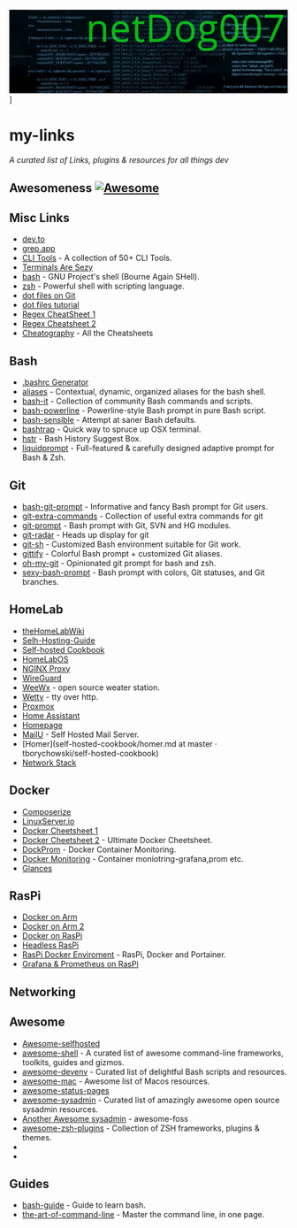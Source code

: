 ![Logo](https://github.com/Netdog007/my-links/blob/c09adc20ac4eb010e908c0051798dddab3979bde/You%20can%20do%20it%20Tumblr%20Banner%20-%20Made%20with%20PosterMyWall-2.jpg)]

# my-links

*A curated list of Links, plugins & resources for all things dev*

## Awesomeness  [![Awesome](https://cdn.rawgit.com/sindresorhus/awesome/d7305f38d29fed78fa85652e3a63e154dd8e8829/media/badge.svg)](https://github.com/sindresorhus/awesome)

## Misc Links
* [dev.to](https://dev.to)
* [grep.app](https://grep.app)
* [CLI Tools](https://dev.to/lissy93/cli-tools-you-cant-live-without-57f6) - A collection of 50+ CLI Tools.
* [Terminals Are Sezy](https://github.com/k4m4/terminals-are-sexy/blob/master/readme.md)
* [bash](https://www.gnu.org/software/bash/) - GNU Project's shell (Bourne Again SHell).
* [zsh](https://www.zsh.org/) - Powerful shell with scripting language.
* [dot files on Git](https://dotfiles.github.io)
* [dot files tutorial](https://github.com/Lissy93/dotfiles)
* [Regex CheatSheet 1](https://cheatography.com/davechild/cheat-sheets/regular-expressions/)
* [Regex Cheatsheet 2](https://www.petefreitag.com/cheatsheets/regex/)
* [Cheatography](https://cheatography.com) - All the Cheatsheets

## Bash

* [.bashrc Generator](https://bashrcgenerator.com)
* [aliases](https://github.com/sebglazebrook/aliases) - Contextual, dynamic, organized aliases for the bash shell.
* [bash-it](https://github.com/Bash-it/bash-it) - Collection of community Bash commands and scripts.
* [bash-powerline](https://github.com/riobard/bash-powerline) - Powerline-style Bash prompt in pure Bash script.
* [bash-sensible](https://github.com/mrzool/bash-sensible) - Attempt at saner Bash defaults.
* [bashtrap](https://github.com/barryclark/bashstrap) - Quick way to spruce up OSX terminal.
* [hstr](https://github.com/dvorka/hstr) - Bash History Suggest Box.
* [liquidprompt](https://github.com/nojhan/liquidprompt) - Full-featured & carefully designed adaptive prompt for Bash & Zsh.

## Git

* [bash-git-prompt](https://github.com/magicmonty/bash-git-prompt) - Informative and fancy Bash prompt for Git users.
* [git-extra-commands](https://github.com/unixorn/git-extra-commands) - Collection of useful extra commands for git
* [git-prompt](https://github.com/lvv/git-prompt) - Bash prompt with Git, SVN and HG modules.
* [git-radar](https://github.com/michaeldfallen/git-radar) - Heads up display for git
* [git-sh](https://github.com/rtomayko/git-sh) - Customized Bash environment suitable for Git work.
* [gittify](https://github.com/momeni/gittify) - Colorful Bash prompt + customized Git aliases.
* [oh-my-git](https://github.com/arialdomartini/oh-my-git) - Opinionated git prompt for bash and zsh.
* [sexy-bash-prompt](https://github.com/twolfson/sexy-bash-prompt) - Bash prompt with colors, Git statuses, and Git branches.

## HomeLab

* [theHomeLabWiki](https://thehomelab.wiki)
* [Selh-Hosting-Guide](https://github.com/mikeroyal/Self-Hosting-Guide)
* [Self-hosted Cookbook](https://github.com/tborychowski/self-hosted-cookbook)
* [HomeLabOS](https://homelabos.com/docs/#available-software)
* [NGINX Proxy](https://github.com/NginxProxyManager/nginx-proxy-manager)
* [WireGuard](https://github.com/docker/awesome-compose/tree/master/wireguard)
* [WeeWx](https://weewx.com) - open source weater station.
* [Wetty](https://github.com/butlerx/wetty) - tty over http.
* [Proxmox](https://www.proxmox.com/en/)
* [Home Assistant](https://www.awesome-ha.com/)
* [Homepage](https://gethomepage.dev/en/installation/)
* [MailU](https://mailu.io/) - Self Hosted Mail Server.
* [Homer](self-hosted-cookbook/homer.md at master · tborychowski/self-hosted-cookbook)
* [Network Stack](https://github.com/roachfire/roachlab/tree/main/networking)

## Docker

* [Composerize](https://www.composerize.com)
* [LinuxServer.io](https://linuxserver.io)
* [Docker Cheetsheet 1](https://github.com/wsargent/docker-cheat-sheet)
* [Docker Cheetsheet 2](https://github.com/eon01/DockerCheatSheet) - Ultimate Docker Cheetsheet.
* [DockProm](https://github.com/stefanprodan/dockprom) - Docker Container Monitoring.
* [Docker Monitoring](https://github.com/uschtwill/docker_monitoring_logging_alerting) - Container moniotring-grafana,prom etc.
* [Glances](https://nicolargo.github.io/glances/)

## RasPi

* [Docker on Arm](https://blog.hypriot.com/getting-started-with-docker-on-your-arm-device/)
* [Docker on Arm 2](https://github.com/umiddelb/armhf/wiki/Installing,-running,-using-docker-on-armhf-%28ARMv7%29-devices)
* [Docker on RasPi](https://github.com/umiddelb/armhf/wiki/Get-Docker-up-and-running-on-the-RaspberryPi-%28ARMv6%29-in-three-steps)
* [Headless RasPi](https://www.tomshardware.com/reviews/raspberry-pi-headless-setup-how-to,6028.html)
* [RasPi Docker Enviroment](https://peppe8o.com/setup-a-docker-environment-with-raspberry-pi-os-lite-and-portainer/) - RasPi, Docker and Portainer.
* [Grafana & Prometheus on RasPi](https://ducko.uk/installing-grafana-prometheus-via-docker-to-monitor-raspberry-pi-metrics/)

## Networking

## Awesome

* [Awesome-selfhosted](https://github.com/awesome-selfhosted/awesome-selfhosted)
* [awesome-shell](https://github.com/alebcay/awesome-shell) - A curated list of awesome command-line frameworks, toolkits, guides and gizmos.
* [awesome-devenv](https://github.com/jondot/awesome-devenv) - Curated list of delightful Bash scripts and resources.
* [awesome-mac](https://github.com/iCHAIT/awesome-macOS) - Awesome list of Macos resources.
* [awesome-status-pages](https://github.com/Netdog007/f-awesome-status-pages)
* [awesome-sysadmin](https://github.com/kahun/awesome-sysadmin) - Curated list of amazingly awesome open source sysadmin resources.
* [Another Awesome sysadmin](https://github.com/awesome-foss/awesome-sysadmin) - awesome-foss
* [awesome-zsh-plugins](https://github.com/unixorn/awesome-zsh-plugins) - Collection of ZSH frameworks, plugins & themes.
* 
* 

## Guides

* [bash-guide](https://github.com/Idnan/bash-guide) - Guide to learn bash.
* [the-art-of-command-line](https://github.com/jlevy/the-art-of-command-line) - Master the command line, in one page.
